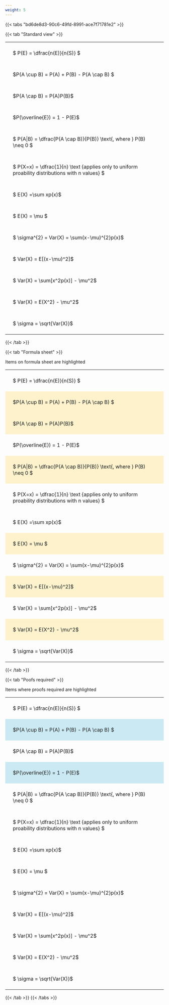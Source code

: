```yaml
---
weight: 5
---
```


{{< tabs "bd6de8d3-90c6-49fd-8991-ace7f71781e2" >}}

{{< tab "Standard view" >}}

<style type="text/css">
#T_7ab7c th.col_heading {
  text-align: left;
  font-size: 1em;
}
#T_7ab7c td {
  text-align: left;
  font-size: 1em;
  padding: 1.5em;
}
</style>
<table id="T_7ab7c">
  <thead>
  </thead>
  <tbody>
    <tr>
      <td id="T_7ab7c_row0_col0" class="data row0 col0" >$ P(E) = \dfrac{n(E)}{n(S)} $</td>
    </tr>
    <tr>
      <td id="T_7ab7c_row1_col0" class="data row1 col0" >$P(A \cup B) = P(A) + P(B) - P(A \cap B) $</td>
    </tr>
    <tr>
      <td id="T_7ab7c_row2_col0" class="data row2 col0" >$P(A \cap B)  = P(A)P(B)$</td>
    </tr>
    <tr>
      <td id="T_7ab7c_row3_col0" class="data row3 col0" >$P(\overline{E}) = 1 - P(E)$</td>
    </tr>
    <tr>
      <td id="T_7ab7c_row4_col0" class="data row4 col0" >$ P(A|B) = \dfrac{P(A \cap B)}{P(B)} \text{, where } P(B) \neq 0 $</td>
    </tr>
    <tr>
      <td id="T_7ab7c_row5_col0" class="data row5 col0" >$ P(X=x) =  \dfrac{1}{n} 
\text {applies only to uniform proability distributions with n values} $</td>
    </tr>
    <tr>
      <td id="T_7ab7c_row6_col0" class="data row6 col0" >$ E(X) =\sum xp(x)$</td>
    </tr>
    <tr>
      <td id="T_7ab7c_row7_col0" class="data row7 col0" >$ E(X) = \mu $</td>
    </tr>
    <tr>
      <td id="T_7ab7c_row8_col0" class="data row8 col0" >$ \sigma^{2} = Var(X) = \sum(x-\mu)^{2}p(x)$</td>
    </tr>
    <tr>
      <td id="T_7ab7c_row9_col0" class="data row9 col0" >$ Var(X) = E[(x-\mu)^2]$</td>
    </tr>
    <tr>
      <td id="T_7ab7c_row10_col0" class="data row10 col0" >$ Var(X) = \sum[x^2p(x)] - \mu^2$</td>
    </tr>
    <tr>
      <td id="T_7ab7c_row11_col0" class="data row11 col0" >$ Var(X) = E(X^2) - \mu^2$</td>
    </tr>
    <tr>
      <td id="T_7ab7c_row12_col0" class="data row12 col0" >$ \sigma = \sqrt{Var(X)}$</td>
    </tr>
  </tbody>
</table>
{{< /tab >}}

{{< tab "Formula sheet" >}}

Items on formula sheet are highlighted 
<br>
<style type="text/css">
#T_d4550 th.col_heading {
  text-align: left;
  font-size: 1em;
}
#T_d4550 td {
  text-align: left;
  font-size: 1em;
  padding: 1.5em;
}
#T_d4550_row0_col0, #T_d4550_row3_col0, #T_d4550_row5_col0, #T_d4550_row6_col0, #T_d4550_row8_col0, #T_d4550_row10_col0, #T_d4550_row12_col0 {
  background-color: rgba(0,0,0,0);
}
#T_d4550_row1_col0, #T_d4550_row2_col0, #T_d4550_row4_col0, #T_d4550_row7_col0, #T_d4550_row9_col0, #T_d4550_row11_col0 {
  background-color: rgba(255,194,10, 0.2);
}
</style>
<table id="T_d4550">
  <thead>
  </thead>
  <tbody>
    <tr>
      <td id="T_d4550_row0_col0" class="data row0 col0" >$ P(E) = \dfrac{n(E)}{n(S)} $</td>
    </tr>
    <tr>
      <td id="T_d4550_row1_col0" class="data row1 col0" >$P(A \cup B) = P(A) + P(B) - P(A \cap B) $</td>
    </tr>
    <tr>
      <td id="T_d4550_row2_col0" class="data row2 col0" >$P(A \cap B)  = P(A)P(B)$</td>
    </tr>
    <tr>
      <td id="T_d4550_row3_col0" class="data row3 col0" >$P(\overline{E}) = 1 - P(E)$</td>
    </tr>
    <tr>
      <td id="T_d4550_row4_col0" class="data row4 col0" >$ P(A|B) = \dfrac{P(A \cap B)}{P(B)} \text{, where } P(B) \neq 0 $</td>
    </tr>
    <tr>
      <td id="T_d4550_row5_col0" class="data row5 col0" >$ P(X=x) =  \dfrac{1}{n} 
\text {applies only to uniform proability distributions with n values} $</td>
    </tr>
    <tr>
      <td id="T_d4550_row6_col0" class="data row6 col0" >$ E(X) =\sum xp(x)$</td>
    </tr>
    <tr>
      <td id="T_d4550_row7_col0" class="data row7 col0" >$ E(X) = \mu $</td>
    </tr>
    <tr>
      <td id="T_d4550_row8_col0" class="data row8 col0" >$ \sigma^{2} = Var(X) = \sum(x-\mu)^{2}p(x)$</td>
    </tr>
    <tr>
      <td id="T_d4550_row9_col0" class="data row9 col0" >$ Var(X) = E[(x-\mu)^2]$</td>
    </tr>
    <tr>
      <td id="T_d4550_row10_col0" class="data row10 col0" >$ Var(X) = \sum[x^2p(x)] - \mu^2$</td>
    </tr>
    <tr>
      <td id="T_d4550_row11_col0" class="data row11 col0" >$ Var(X) = E(X^2) - \mu^2$</td>
    </tr>
    <tr>
      <td id="T_d4550_row12_col0" class="data row12 col0" >$ \sigma = \sqrt{Var(X)}$</td>
    </tr>
  </tbody>
</table>
{{< /tab >}}

{{< tab "Poofs required" >}}

Items where proofs required are highlighted 
<br>
<style type="text/css">
#T_23415 th.col_heading {
  text-align: left;
  font-size: 1em;
}
#T_23415 td {
  text-align: left;
  font-size: 1em;
  padding: 1.5em;
}
#T_23415_row0_col0, #T_23415_row2_col0, #T_23415_row4_col0, #T_23415_row5_col0, #T_23415_row6_col0, #T_23415_row7_col0, #T_23415_row8_col0, #T_23415_row9_col0, #T_23415_row10_col0, #T_23415_row11_col0, #T_23415_row12_col0 {
  background-color: rgba(0,0,0,0);
}
#T_23415_row1_col0, #T_23415_row3_col0 {
  background-color: rgba(0,150,200, 0.2);
}
</style>
<table id="T_23415">
  <thead>
  </thead>
  <tbody>
    <tr>
      <td id="T_23415_row0_col0" class="data row0 col0" >$ P(E) = \dfrac{n(E)}{n(S)} $</td>
    </tr>
    <tr>
      <td id="T_23415_row1_col0" class="data row1 col0" >$P(A \cup B) = P(A) + P(B) - P(A \cap B) $</td>
    </tr>
    <tr>
      <td id="T_23415_row2_col0" class="data row2 col0" >$P(A \cap B)  = P(A)P(B)$</td>
    </tr>
    <tr>
      <td id="T_23415_row3_col0" class="data row3 col0" >$P(\overline{E}) = 1 - P(E)$</td>
    </tr>
    <tr>
      <td id="T_23415_row4_col0" class="data row4 col0" >$ P(A|B) = \dfrac{P(A \cap B)}{P(B)} \text{, where } P(B) \neq 0 $</td>
    </tr>
    <tr>
      <td id="T_23415_row5_col0" class="data row5 col0" >$ P(X=x) =  \dfrac{1}{n} 
\text {applies only to uniform proability distributions with n values} $</td>
    </tr>
    <tr>
      <td id="T_23415_row6_col0" class="data row6 col0" >$ E(X) =\sum xp(x)$</td>
    </tr>
    <tr>
      <td id="T_23415_row7_col0" class="data row7 col0" >$ E(X) = \mu $</td>
    </tr>
    <tr>
      <td id="T_23415_row8_col0" class="data row8 col0" >$ \sigma^{2} = Var(X) = \sum(x-\mu)^{2}p(x)$</td>
    </tr>
    <tr>
      <td id="T_23415_row9_col0" class="data row9 col0" >$ Var(X) = E[(x-\mu)^2]$</td>
    </tr>
    <tr>
      <td id="T_23415_row10_col0" class="data row10 col0" >$ Var(X) = \sum[x^2p(x)] - \mu^2$</td>
    </tr>
    <tr>
      <td id="T_23415_row11_col0" class="data row11 col0" >$ Var(X) = E(X^2) - \mu^2$</td>
    </tr>
    <tr>
      <td id="T_23415_row12_col0" class="data row12 col0" >$ \sigma = \sqrt{Var(X)}$</td>
    </tr>
  </tbody>
</table>
{{< /tab >}}
{{< /tabs >}}